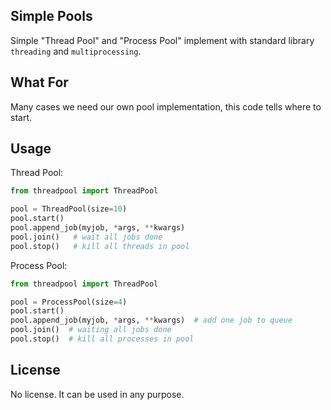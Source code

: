 Simple Pools
------------

Simple "Thread Pool" and "Process Pool" implement with standard library `threading` and `multiprocessing`.

What For
--------

Many cases we need our own pool implementation, this code tells where to start.

Usage
-----

Thread Pool:

```python
from threadpool import ThreadPool

pool = ThreadPool(size=10)
pool.start()
pool.append_job(myjob, *args, **kwargs)
pool.join()   # wait all jobs done
pool.stop()   # kill all threads in pool
```


Process Pool:

```python
from threadpool import ThreadPool

pool = ProcessPool(size=4)
pool.start()
pool.append_job(myjob, *args, **kwargs)  # add one job to queue
pool.join()  # waiting all jobs done
pool.stop()  # kill all processes in pool
```

License
-------

No license. It can be used in any purpose.
